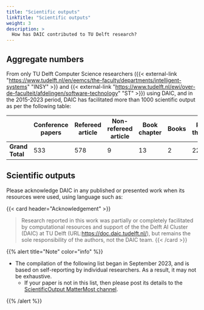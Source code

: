 ```yaml
---
title: "Scientific outputs"
linkTitle: "Scientific outputs"
weight: 3
description: >
  How has DAIC contributed to TU Delft research?
---
```

<!--
<body>
  <script src="https://unpkg.com/vue@^2/dist/vue.min.js"></script>
    <script src="https://unpkg.com/@webcomponents/webcomponentsjs@2.0.0/webcomponents-loader.js"></script>
  <script src="https://unpkg.com/data-metrics-badge/dist/data-metrics-badge.min.js"></script>
  <data-metrics-badge doi="10.7272/q6g15xs4" display="small"></data-metrics-badge>
</body>
-->

## Aggregate numbers

From only TU Delft Computer Science researchers ({{< external-link "https://www.tudelft.nl/en/eemcs/the-faculty/departments/intelligent-systems" "INSY" >}} and {{< external-link "https://www.tudelft.nl/ewi/over-de-faculteit/afdelingen/software-technology" "ST" >}}) using DAIC, and in the 2015-2023 period, DAIC has facilitated more than 1000 scientific output as per the following table: 

|                 | Conference papers | Refereed article | Non-refereed article | Book chapter | Books | PhD theses | Professional publications | Other research output | **Grand Total** |
| --------------- | --------------------- | -------------------- | ------------------------ | ---------------- | --------- | -------------- | ----------------------------- | ------------------------- | --------------- |
| **Grand Total** | 533               | 578              | 9                    | 13           | 2     | 22         | 6                         | 51                    | **1214**        |

## Scientific outputs


Please acknowledge DAIC in any published or presented work when its  resources were used, using language such as:

{{< card header="Acknowledgement" >}}
> Research reported in this work was partially or completely facilitated by computational resources and support of the the Delft AI Cluster (DAIC) at TU Delft (URL:https://doc.daic.tudelft.nl/), but remains the sole responsibility of the authors, not the DAIC team.
{{< /card >}}


{{% alert title="Note" color="info" %}}
* The compilation of the following list began in September 2023, and is based on self-reporting by individual researchers. As a result, it may not be exhaustive. 
  * If your paper is not in this list, then please post its details to the [ScientificOutput MatterMost channel](https://mattermost.tudelft.nl/daic/channels/scientificoutput).

{{% /alert %}}


